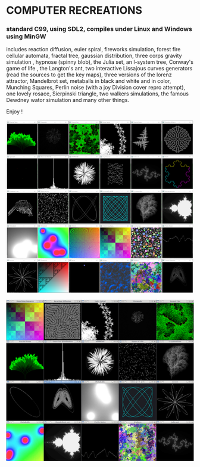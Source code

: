 # COMPUTER RECREATIONS

### standard C99, using SDL2, compiles under Linux and Windows using MinGW

includes reaction diffusion, euler spiral, fireworks simulation, forest fire cellular automata, fractal tree, gaussian distribution, three corps gravity simulation , hypnose (spinny blob), the Julia set, an l-system tree, Conway's game of life , the Langton's ant, two interactive Lissajous curves generators (read the sources to get the key maps), three versions of the lorenz attractor, Mandelbrot set, metaballs in black and white and in color, Munching Squares, Perlin noise (with a joy Division cover repro attempt), one lovely rosace, Sierpinski triangle, two walkers simulations, the famous Dewdney wator simulation and many other things.

Enjoy !
 


![windows](screenshoot2.png)

![Linux](screenshoot1.png)

